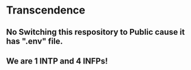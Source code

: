 # Transcendence

No Switching this respository to Public cause it has ".env" file.
-------------------------------
We are 1 INTP and 4 INFPs!
------------------------------
